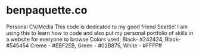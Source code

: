 # benpaquette.co
Personal CV/Media
This code is dedicated to my good friend Seattle!
I am using this to learn how to code and also put my personal portfolio of skills in a website for everyone to browse
Colors used; Black- #242424, Black-#545454  Creme - #EBF2EB, Green - #02B875, White - #FFFFff

